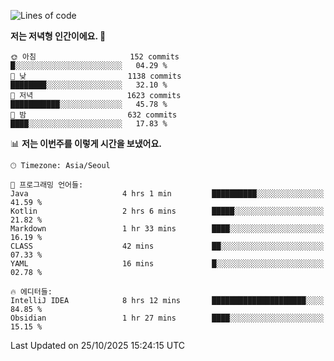   <!--START_SECTION:waka-->
![Lines of code](https://img.shields.io/badge/%EC%A0%80%EB%8A%94%20%EC%97%AC%ED%83%9C%EA%B9%8C%EC%A7%80%20-1.9%20million%20%EC%A4%84%EC%9D%98%20%EC%BD%94%EB%93%9C%EB%A5%BC%20%EC%9E%91%EC%84%B1%ED%96%88%EC%96%B4%EC%9A%94.-blue)

**저는 저녁형 인간이에요. 🦉** 

```text
🌞 아침                     152 commits         █░░░░░░░░░░░░░░░░░░░░░░░░   04.29 % 
🌆 낮　                     1138 commits        ████████░░░░░░░░░░░░░░░░░   32.10 % 
🌃 저녁                     1623 commits        ███████████░░░░░░░░░░░░░░   45.78 % 
🌙 밤　                     632 commits         ████░░░░░░░░░░░░░░░░░░░░░   17.83 % 
```


📊 **저는 이번주를 이렇게 시간을 보냈어요.** 

```text
🕑︎ Timezone: Asia/Seoul

💬 프로그래밍 언어들: 
Java                     4 hrs 1 min         ██████████░░░░░░░░░░░░░░░   41.59 % 
Kotlin                   2 hrs 6 mins        █████░░░░░░░░░░░░░░░░░░░░   21.82 % 
Markdown                 1 hr 33 mins        ████░░░░░░░░░░░░░░░░░░░░░   16.19 % 
CLASS                    42 mins             ██░░░░░░░░░░░░░░░░░░░░░░░   07.33 % 
YAML                     16 mins             █░░░░░░░░░░░░░░░░░░░░░░░░   02.78 % 

🔥 에디터들: 
IntelliJ IDEA            8 hrs 12 mins       █████████████████████░░░░   84.85 % 
Obsidian                 1 hr 27 mins        ████░░░░░░░░░░░░░░░░░░░░░   15.15 % 
```


 Last Updated on 25/10/2025 15:24:15 UTC
<!--END_SECTION:waka-->
